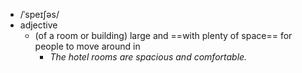 - /ˈspeɪʃəs/
- adjective
	- (of a room or building) large and ==with plenty of space== for people to move around in
		- *The hotel rooms are spacious and comfortable.*